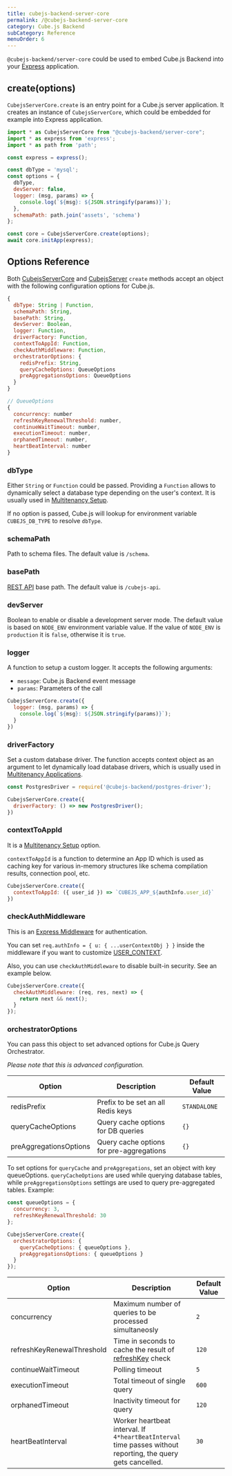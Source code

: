 ```yaml
---
title: cubejs-backend-server-core
permalink: /@cubejs-backend-server-core
category: Cube.js Backend
subCategory: Reference
menuOrder: 6
---
```


`@cubejs-backend/server-core` could be used to embed Cube.js Backend into your
[Express](https://expressjs.com/) application.

## create(options)

`CubejsServerCore.create` is an entry point for a Cube.js server application. It creates an instance of `CubejsServerCore`, which could be embedded for example into Express application.

```javascript
import * as CubejsServerCore from "@cubejs-backend/server-core";
import * as express from 'express';
import * as path from 'path';

const express = express();

const dbType = 'mysql';
const options = {
  dbType,
  devServer: false,
  logger: (msg, params) => {
    console.log(`${msg}: ${JSON.stringify(params)}`);
  },
  schemaPath: path.join('assets', 'schema')
};

const core = CubejsServerCore.create(options);
await core.initApp(express);
```

## Options Reference

Both [CubejsServerCore](@cubejs-backend-server-core) and [CubejsServer](@cubejs-backend-server) `create` methods accept an object with the following configuration options for Cube.js.

```javascript
{
  dbType: String | Function,
  schemaPath: String,
  basePath: String,
  devServer: Boolean,
  logger: Function,
  driverFactory: Function,
  contextToAppId: Function,
  checkAuthMiddleware: Function,
  orchestratorOptions: {
    redisPrefix: String,
    queryCacheOptions: QueueOptions
    preAggregationsOptions: QueueOptions
  }
}

// QueueOptions
{
  concurrency: number
  refreshKeyRenewalThreshold: number,
  continueWaitTimeout: number,
  executionTimeout: number,
  orphanedTimeout: number,
  heartBeatInterval: number
}
```

### dbType

Either `String` or `Function` could be passed. Providing a `Function` allows to dynamically select a database type depending on the user's context. It is usually used in [Multitenancy Setup](multitenancy-setup).

If no option is passed, Cube.js will lookup for environment variable
`CUBEJS_DB_TYPE` to resolve `dbType`.

### schemaPath

Path to schema files. The default value is `/schema`.

### basePath

[REST API](/rest-api) base path. The default value is `/cubejs-api`.

### devServer

Boolean to enable or disable a development server mode. The default value is based on `NODE_ENV` environment variable value. If the value of `NODE_ENV` is `production` it is `false`, otherwise it is `true`.

### logger

A function to setup a custom logger. It accepts the following arguments:
  * `message`: Cube.js Backend event message
  * `params`: Parameters of the call

```javascript
CubejsServerCore.create({
  logger: (msg, params) => {
    console.log(`${msg}: ${JSON.stringify(params)}`);
  }
})
```

### driverFactory

Set a custom database driver. The function accepts context object as an argument
to let dynamically load database drivers, which is usually used
in [Multitenancy Applications](multitenancy-setup).

```javascript
const PostgresDriver = require('@cubejs-backend/postgres-driver');

CubejsServerCore.create({
  driverFactory: () => new PostgresDriver();
})
```


### contextToAppId

It is a [Multitenancy Setup](multitenancy-setup) option.

`contextToAppId` is a  function to determine an App ID which is used as caching key for various in-memory structures like schema compilation results, connection pool, etc.

```javascript
CubejsServerCore.create({
  contextToAppId: ({ user_id }) => `CUBEJS_APP_${authInfo.user_id}`
})
```

### checkAuthMiddleware

This is an [Express Middleware](https://expressjs.com/en/guide/using-middleware.html) for authentication.

You can set `req.authInfo = { u: { ...userContextObj } }` inside the middleware if you want to customize [USER_CONTEXT](cube#context-variables-user-context).

Also, you can use `checkAuthMiddleware` to disable built-in security. See an example below.

```javascript
CubejsServerCore.create({
  checkAuthMiddleware: (req, res, next) => {
    return next && next();
  }
});
```

### orchestratorOptions

You can pass this object to set advanced options for Cube.js Query Orchestrator.

_Please note that this is advanced configuration._

| Option | Description | Default Value |
| ------ | ----------- | ------------- |
| redisPrefix | Prefix to be set an all Redis keys | `STANDALONE` |
| queryCacheOptions | Query cache options for DB queries | `{}`
| preAggregationsOptions | Query cache options for pre-aggregations | `{}`

To set options for `queryCache` and `preAggregations`, set an object with key queueOptions. `queryCacheOptions` are used while querying database tables, while `preAggregationsOptions` settings are used to query pre-aggregated tables. Example:
```javascript
const queueOptions = {
  concurrency: 3,
  refreshKeyRenewalThreshold: 30
};

CubejsServerCore.create({
  orchestratorOptions: {
    queryCacheOptions: { queueOptions },
    preAggregationsOptions: { queueOptions }
  }
});
```

| Option | Description | Default Value |
| ------ | ----------- | ------------- |
| concurrency | Maximum number of queries to be processed simultaneosly | `2` |
| refreshKeyRenewalThreshold | Time in seconds to cache the result of [refreshKey](cube#parameters-refresh-key) check | `120` |
| continueWaitTimeout | Polling timeout | `5` |
| executionTimeout | Total timeout of single query | `600` |
| orphanedTimeout | Inactivity timeout for query | `120` |
| heartBeatInterval | Worker heartbeat interval. If `4*heartBeatInterval` time passes without reporting, the query gets cancelled. | `30` |

